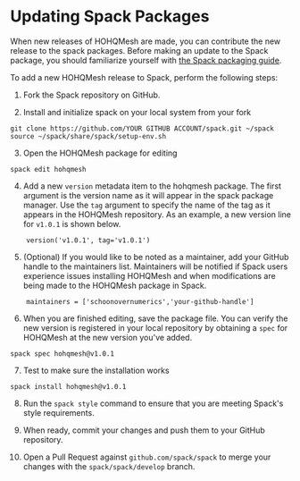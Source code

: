 # Updating Spack Packages
When new releases of HOHQMesh are made, you can contribute the new release to the spack packages.
Before making an update to the Spack package, you should familiarize yourself with [the Spack packaging guide](https://spack.readthedocs.io/en/latest/packaging_guide.html).


To add a new HOHQMesh release to Spack, perform the following steps:

1. Fork the Spack repository on GitHub.

2. Install and initialize spack on your local system from your fork
```
git clone https://github.com/YOUR GITHUB ACCOUNT/spack.git ~/spack
source ~/spack/share/spack/setup-env.sh
```

3. Open the HOHQMesh package for editing
```
spack edit hohqmesh
```

4. Add a new `version` metadata item to the hohqmesh package. The first argument is the version name as it will appear in the spack package manager. Use the `tag` argument to specify the name of the tag as it appears in the HOHQMesh repository. As an example, a new version line for `v1.0.1` is shown below.
```
    version('v1.0.1', tag='v1.0.1')
```

5. (Optional) If you would like to be noted as a maintainer, add your GitHub handle to the maintainers list. Maintainers will be notified if Spack users experience issues installing HOHQMesh and when modifications are being made to the HOHQMesh package in Spack.
```
    maintainers = ['schoonovernumerics','your-github-handle']
```

6. When you are finished editing, save the package file. You can verify the new version is registered in your local repository by obtaining a `spec` for HOHQMesh at the new version you've added.
```
spack spec hohqmesh@v1.0.1
```

7. Test to make sure the installation works
```
spack install hohqmesh@v1.0.1
```

8. Run the `spack style` command to ensure that you are meeting Spack's style requirements.

9. When ready, commit your changes and push them to your GitHub repository.

10. Open a Pull Request against `github.com/spack/spack` to merge your changes with the `spack/spack/develop` branch.


